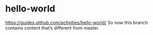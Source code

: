 # hello-world
https://guides.github.com/activities/hello-world/
So now this branch contains content that’s different from master.
